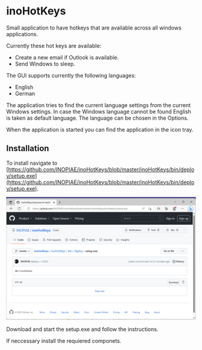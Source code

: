 ﻿# inoHotKeys

Small application to have hotkeys that are available across all windows applications.

Currently these hot keys are available:

* Create a new email if Outlook is available.
* Send Windows to sleep.

The GUI supports currently the following languages:

* English
* German

The application tries to find the current language settings from the current Windows settings. In case the Windows language cannot be found English is taken as default language. The language can be chosen in the Options.

When the application is started you can find the application in the icon tray.

## Installation

To install navigate to [https://github.com/INOPIAE/inoHotKeys/blob/master/inoHotKeys/bin/deploy/setup.exe](https://github.com/INOPIAE/inoHotKeys/blob/master/inoHotKeys/bin/deploy/setup.exe). 

![Screenshot Setup](/inoHotKeys/assets/setup.png)

Download and start the setup.exe and follow the instructions.

If neccessary install the requiered componets.